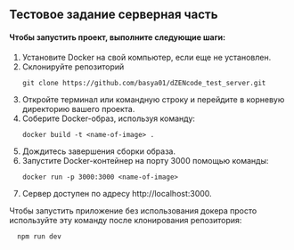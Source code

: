 ## Тестовое задание серверная часть
#### Чтобы запустить проект, выполните следующие шаги:
1. Установите Docker на свой компьютер, если еще не установлен.
2. Склонируйте репозиторий
	```
   git clone https://github.com/basya01/dZENcode_test_server.git
   ```
3. Откройте терминал или командную строку и перейдите в корневую директорию вашего проекта.
4. Соберите Docker-образ, используя команду:
	 ```
	docker build -t <name-of-image> .
   ```
5. Дождитесь завершения сборки образа.
6. Запустите Docker-контейнер на порту 3000 помощью команды:
   ```
   docker run -p 3000:3000 <name-of-image>
   ```
7. Сервер доступен по адресу http://localhost:3000.

Чтобы запустить приложение без использования докера просто используйте эту команду после клонирования репозитория:
```
  npm run dev
```
